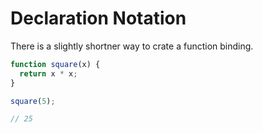 # Declaration Notation

There is a slightly shortner way to  crate a function binding.

```js
function square(x) {
  return x * x;
}

square(5);

// 25
```
